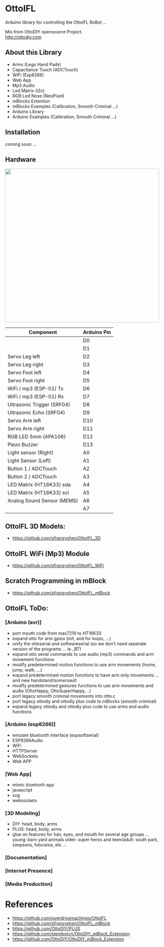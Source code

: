 # OttoIFL
Arduino library for controlling the OttoIFL RoBot ...

Mix from OttoDIY opensource Project.  
http://ottodiy.com 

## About this Library
- Arms (Lego Hand Pads)
- Capacitance Touch (ADCTouch)
- WiFi (Esp8266)
- Web App
- Mp3 Audio 
- Led Matrix (i2c)
- RGB Led Nose (NeoPixel)
- mBlocks Extention
- mBlocks Examples (Calibration, Smooth Criminal ...)
- Arduino Library
- Arduino Examples (Calibration, Smooth Criminal ...)

## Installation
coming soon ...

## Hardware
<img src="https://github.com/sfranzyshen/OttoIFL/blob/master/extras/media/connection.png" width="500" align="center">

 |  Component                    | Arduino Pin |
 | --- | --- |
 |                               | D0          |
 |                               | D1          |
 |  Servo Leg left               | D2          |
 |  Servo Leg right              | D3          |
 |  Servo Foot left              | D4          |
 |  Servo Foot right             | D5          |
 |  WiFi / mp3 (ESP-01)    Tx    | D6          |
 |  WiFi / mp3 (ESP-01)    Rx    | D7          |
 |  Ultrasonic Trigger (SRF04)   | D8          |
 |  Ultrasonic Echo (SRF04)      | D9          |
 |  Servo Arm left               | D10         |
 |  Servo Arm right              | D11         |
 |  RGB LED  5mm (APA106)        | D12         |
 |  Piezo Buzzer                 | D13         |
 |  Light sensor (Right)         | A0          |
 |  Light Sensor (Left)          | A1          |
 |  Button 1 / ADCTouch          | A2          |
 |  Button 2 / ADCTouch          | A3          |
 |  LED Matrix (HT16K33)  sda    | A4          |
 |  LED Matrix (HT16K33)  scl    | A5          |
 |  Analog Sound Sensor (MEMS)   | A6          |
 |                               | A7          |
 
## OttoIFL 3D Models:
- https://github.com/sfranzyshen/OttoIFL_3D

## OttoIFL WiFi (Mp3) Module
- https://github.com/sfranzyshen/OttoIFL_WiFi

## Scratch Programming in mBlock 
- https://github.com/sfranzyshen/OttoIFL_mBlock

## OttoIFL ToDo:
### [Arduino (avr)]
- port mouth code from max7219 to HT16K33
- expand otto for arm gpios (init, and for loops, ...)
- unify the ottoserial and softwareserial (so we don't need seperate version of the programs ... ie _BT)
- expand otto serial commands to use audio (mp3) commands and arm movement functions
- modify predetermined motion functions to use arm movements (home, jump, walk, ...)
- expand predetermined motion functions to have arm only movements ... and new handstand/somersault
- modify predetermined gestures functions to use arm movements and audio (OttoHappy, OttoSuperHappy, ..)
- port legacy smooth criminal movements into otto.c
- port legacy ottodiy and ottodiy plus code to mBlocks (smooth criminal)
- expand legacy ottodiy and ottodiy plus code to use arms and audio functions
### [Arduino (esp8266)]
- emulate bluetooth interface (espsoftserial)
- ESP8266Audio
- WiFi
- HTTPServer
- WebSockets
- Web APP
### [Web App]
- mimic bluetooth app
- javascript
- svg
- websockets
### [3D Modeling]
- DIY: head, body, arms
- PLUS: head, body, arms
- glue on features for hair, eyes, and mouth for several age groups ...  young: barn yard animals  older: super heros and  teen/adult: south park, simpsons, futurama, etc ... 

### [Documentation]
### [Internet Presence]
### [Media Production]

# References
- https://github.com/overdrivemachines/OttoIFL
- https://github.com/sfranzyshen/OttoIFL_mBlock
- https://github.com/OttoDIY/PLUS
- https://github.com/stembotvn/OttoDIY_mBlock_Extension
- https://github.com/OttoDIY/OttoDIY_mBlock_Extension
